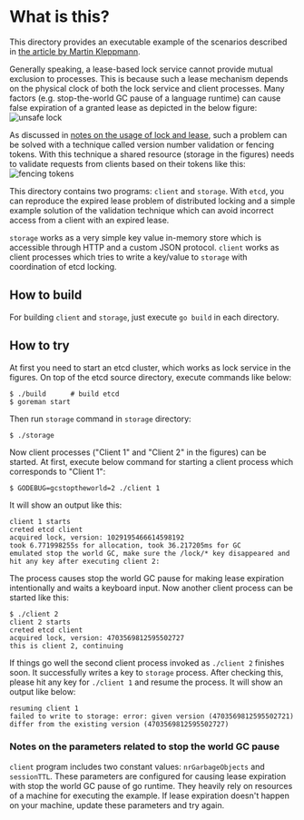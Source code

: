 # What is this?
This directory provides an executable example of the scenarios described in [the article by Martin Kleppmann][fencing].

Generally speaking, a lease-based lock service cannot provide mutual exclusion to processes. This is because such a lease mechanism depends on the physical clock of both the lock service and client processes. Many factors (e.g. stop-the-world GC pause of a language runtime) can cause false expiration of a granted lease as depicted in the below figure: ![unsafe lock][unsafe-lock]

As discussed in [notes on the usage of lock and lease][why.md], such a problem can be solved with a technique called version number validation or fencing tokens. With this technique a shared resource (storage in the figures) needs to validate requests from clients based on their tokens like this: ![fencing tokens][fencing-tokens]

This directory contains two programs: `client` and `storage`. With `etcd`, you can reproduce the expired lease problem of distributed locking and a simple example solution of the validation technique which can avoid incorrect access from a client with an expired lease.

`storage` works as a very simple key value in-memory store which is accessible through HTTP and a custom JSON protocol. `client` works as client processes which tries to write a key/value to `storage` with coordination of etcd locking.

## How to build

For building `client` and `storage`, just execute `go build` in each directory.

## How to try

At first you need to start an etcd cluster, which works as lock service in the figures. On top of the etcd source directory, execute commands like below:
```
$ ./build      # build etcd
$ goreman start
```

Then run `storage` command in `storage` directory:
```
$ ./storage
```

Now client processes ("Client 1" and "Client 2" in the figures) can be started. At first, execute below command for starting a client process which corresponds to "Client 1":
```
$ GODEBUG=gcstoptheworld=2 ./client 1
```
It will show an output like this:
```
client 1 starts
creted etcd client
acquired lock, version: 1029195466614598192
took 6.771998255s for allocation, took 36.217205ms for GC
emulated stop the world GC, make sure the /lock/* key disappeared and hit any key after executing client 2:
```
The process causes stop the world GC pause for making lease expiration intentionally and waits a keyboard input. Now another client process can be started like this:
```
$ ./client 2
client 2 starts
creted etcd client
acquired lock, version: 4703569812595502727
this is client 2, continuing
```
If things go well the second client process invoked as `./client 2` finishes soon. It successfully writes a key to `storage` process. After checking this, please hit any key for `./client 1` and resume the process. It will show an output like below:
```
resuming client 1
failed to write to storage: error: given version (4703569812595502721) differ from the existing version (4703569812595502727)
```

### Notes on the parameters related to stop the world GC pause
`client` program includes two constant values: `nrGarbageObjects` and `sessionTTL`. These parameters are configured for causing lease expiration with stop the world GC pause of go runtime. They heavily rely on resources of a machine for executing the example. If lease expiration doesn't happen on your machine, update these parameters and try again.

[why.md]: ../why.md#notes-on-the-usage-of-lock-and-lease
[fencing]: https://martin.kleppmann.com/2016/02/08/how-to-do-distributed-locking.html
[unsafe-lock]: https://martin.kleppmann.com/2016/02/unsafe-lock.png
[fencing-tokens]: https://martin.kleppmann.com/2016/02/fencing-tokens.png
